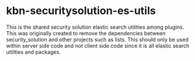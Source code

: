 # kbn-securitysolution-es-utils

This is the shared security solution elastic search utilities among plugins. This was originally created
to remove the dependencies between security_solution and other projects such as lists. This should only be
used within server side code and not client side code since it is all elastic search utilities and packages.

